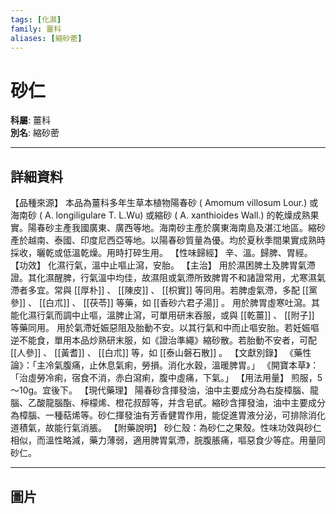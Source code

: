 ```yaml
---
tags: [化濕]
family: 薑科
aliases: [縮砂蔤]
---
```


# 砂仁

**科屬**: 薑科  
**別名**: 縮砂蔤  

---

## 詳細資料
【品種來源】
本品為薑科多年生草本植物陽春砂 (
Amomum villosum
Lour.) 或海南砂 (
A. longiligulare
T. L.Wu) 或縮砂 (
A. xanthioides
Wall.) 的乾燥成熟果實。陽春砂主產我國廣東、廣西等地。海南砂主產於廣東海南島及湛江地區。縮砂產於越南、泰國、印度尼西亞等地。以陽春砂質量為優。均於夏秋季間果實成熟時採收，曬乾或低溫乾燥。用時打碎生用。
【性味歸經】
辛、溫。歸脾、胃經。
【功效】
化濕行氣，溫中止嘔止瀉，安胎。
【主治】
用於濕困脾土及脾胃氣滯證。其化濕醒脾，行氣溫中均佳，故濕阻或氣滯所致脾胃不和諸證常用，尤寒濕氣滯者多宜。常與 [[厚朴]] 、 [[陳皮]] 、 [[枳實]] 等同用。若脾虛氣滯，多配 [[黨參]] 、 [[白朮]] 、 [[茯苓]] 等藥，如 [[香砂六君子湯]] 。
用於脾胃虛寒吐瀉。其能化濕行氣而調中止嘔，溫脾止瀉，可單用研末吞服，或與 [[乾薑]] 、 [[附子]] 等藥同用。
用於氣滯妊娠惡阻及胎動不安。以其行氣和中而止嘔安胎。若妊娠嘔逆不能食，單用本品炒熟研末服，如《證治準繩》縮砂散。若胎動不安者，可配 [[人參]] 、 [[黃耆]] 、 [[白朮]] 等，如 [[泰山磐石散]] 。
【文獻別錄】
《藥性論》：「主冷氣腹痛，止休息氣痢，勞損。消化水穀，溫暖脾胃。」
《開寶本草》：「治虛勞冷痢，宿食不消，赤白瀉痢，腹中虛痛，下氣。」
【用法用量】
煎服，5～10g。宜後下。
【現代藥理】
陽春砂含揮發油，油中主要成分為右旋樟腦、龍腦、乙酸龍腦酯、檸檬烯、橙花叔醇等，并含皂甙。縮砂含揮發油，油中主要成分為樟腦、一種萜烯等。砂仁揮發油有芳香健胃作用，能促進胃液分泌，可排除消化道積氣，故能行氣消脹。
【附藥說明】
砂仁殼：為砂仁之果殼。性味功效與砂仁相似，而溫性略減，藥力薄弱，適用脾胃氣滯，脘腹脹痛，嘔惡食少等症。用量同砂仁。

---

## 圖片
